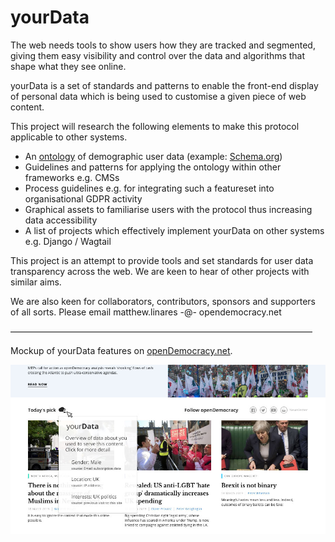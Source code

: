 # yourData

The web needs tools to show users how they are tracked and segmented, giving them easy visibility and control over the data and algorithms that shape what they see online.

yourData is a set of standards and patterns to enable the front-end display of personal data which is being used to customise a given piece of web content.

This project will research the following elements to make this protocol applicable to other systems.

- An [ontology](https://www.w3.org/OWL/) of demographic user data (example: [Schema.org](https://schema.org/Person))
- Guidelines and patterns for applying the ontology within other frameworks e.g. CMSs
- Process guidelines e.g. for integrating such a featureset into organisational GDPR activity
- Graphical assets to familiarise users with the protocol thus increasing data accessibility
- A list of projects which effectively implement yourData on other systems e.g. Django / Wagtail



This project is an attempt to provide tools and set standards for user data transparency across the web. We are keen to hear of other projects with similar aims.

We are also keen for collaborators, contributors, sponsors and supporters of all sorts. Please email matthew.linares  -@-  opendemocracy.net

–––––––––––––––––––––––––––––––––––––––––––––––––––––––––––––––––––––

Mockup of yourData features on [openDemocracy.net](openDemocracy.net).

![Mockup of yourData features](https://github.com/mattlinares/yourdata/blob/master/yourData-segment.jpg)
